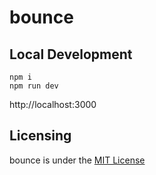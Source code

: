 # bounce
## Local Development 
```
npm i
npm run dev
```
http://localhost:3000

## Licensing
bounce is under the [MIT License](LICENSE)
